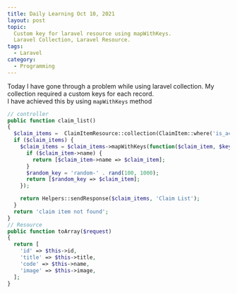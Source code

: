 ```yaml
---
title: Daily Learning Oct 10, 2021
layout: post
topic:
  Custom key for laravel resource using mapWithKeys.     
  Laravel Collection, Laravel Resource.  
tags:
  - Laravel
category:
  - Programming 
---
```


Today I have gone through a problem while using laravel collection. My collection required a custom keys for each record.     
I have achieved this by using `mapWithKeys` method 

~~~php
// controller 
public function claim_list()
{
  $claim_items =  ClaimItemResource::collection(ClaimItem::where('is_active', '1')->orderBy('order', 'asc')->get());
  if ($claim_items) {
    $claim_items = $claim_items->mapWithKeys(function($claim_item, $key) {
      if ($claim_item->name) {
        return [$claim_item->name => $claim_item];
      }
      $random_key = 'random-' . rand(100, 1000);
      return [$random_key => $claim_item];
    });

    return Helpers::sendResponse($claim_items, 'Claim List');
  }
  return 'claim item not found';
}
// Resource 
public function toArray($request)
{
  return [
    'id' => $this->id,
    'title' => $this->title,
    'code' => $this->name,
    'image' => $this->image,
  ];
}

~~~
